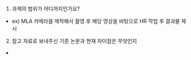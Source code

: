 1. 과제의 범위가 어디까지인가요?
- ex) MLA 카메라를 제작해서 촬영 후 해당 영상을 바탕으로 HR 작업 후 결과물 제시

2. 참고 자료로 보내주신 기존 논문과 현재 차이점은 무엇인지
- 